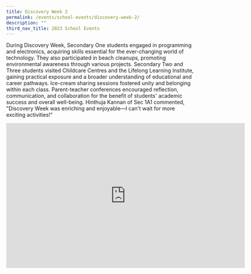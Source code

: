 ```yaml
---
title: Discovery Week 2
permalink: /events/school-events/discovery-week-2/
description: ""
third_nav_title: 2023 School Events
---
```

During Discovery Week, Secondary One students engaged in programming and electronics, acquiring skills essential for the ever-changing world of technology. They also participated in beach cleanups, promoting environmental awareness through various projects. Secondary Two and Three students visited Childcare Centres and the Lifelong Learning Institute, gaining practical exposure and a broader understanding of educational and career pathways. Ice-cream sharing sessions fostered unity and belonging within each class. Parent-teacher conferences encouraged reflection, communication, and collaboration for the benefit of students' academic success and overall well-being. Hinthuja Kannan of Sec 1A1 commented, "Discovery Week was enriching and enjoyable—I can't wait for more exciting activities!"

<iframe src="https://docs.google.com/presentation/d/e/2PACX-1vTBiUYhJlVZd4bEm8aUUUcGQzxtHb_XPBMc0PA5UqZU3K9atqCgNsCE-F_tlfORiQ/embed?start=true&amp;loop=true&amp;delayms=3000" frameborder="0" width="640" height="389" allowfullscreen="true"></iframe>